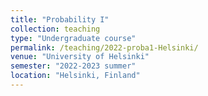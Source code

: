 ```yaml
---
title: "Probability I"
collection: teaching
type: "Undergraduate course"
permalink: /teaching/2022-proba1-Helsinki/
venue: "University of Helsinki"
semester: "2022-2023 summer"
location: "Helsinki, Finland"
---
```

